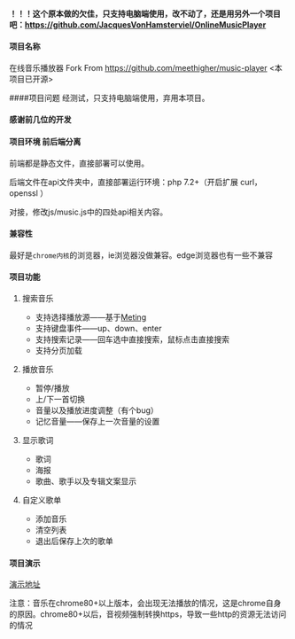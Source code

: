 #### ！！！这个原本做的欠佳，只支持电脑端使用，改不动了，还是用另外一个项目吧：https://github.com/JacquesVonHamsterviel/OnlineMusicPlayer

#### 项目名称

在线音乐播放器 Fork From https://github.com/meethigher/music-player <本项目已开源>

####项目问题
经测试，只支持电脑端使用，弃用本项目。

#### 感谢前几位的开发

#### 项目环境 前后端分离
前端都是静态文件，直接部署可以使用。

后端文件在api文件夹中，直接部署运行环境：php 7.2+（开启扩展 curl，openssl ）

对接，修改js/music.js中的四处api相关内容。


#### 兼容性

最好是`chrome内核`的浏览器，ie浏览器没做兼容。edge浏览器也有一些不兼容

#### 项目功能

1. 搜索音乐

   * 支持选择播放源——基于[Meting](https://i-meto.com/)
   * 支持键盘事件——up、down、enter
   * 支持搜索记录——回车选中直接搜索，鼠标点击直接搜索
   * 支持分页加载

2. 播放音乐

   * 暂停/播放
   * 上/下一首切换
   * 音量以及播放进度调整（有个bug）
   * 记忆音量——保存上一次音量的设置

3. 显示歌词

   * 歌词
   * 海报
   * 歌曲、歌手以及专辑文案显示

4. 自定义歌单

   * 添加音乐
   * 清空列表
   * 退出后保存上次的歌单

#### 项目演示

[演示地址](https://meethigher.top/music)

注意：音乐在chrome80+以上版本，会出现无法播放的情况，这是chrome自身的原因。chrome80+以后，音视频强制转换https，导致一些http的资源无法访问的情况
